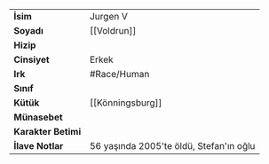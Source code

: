 |  |  |
|---|---|
| **İsim** | Jurgen V|
| **Soyadı** | [[Voldrun]]|
| **Hizip** | |
| **Cinsiyet** | Erkek|
| **Irk** | #Race/Human|
| **Sınıf** | |
| **Kütük** | [[Könningsburg]]|
| **Münasebet** | |
| **Karakter Betimi** | |
| **İlave Notlar** | 56 yaşında 2005'te öldü, Stefan'ın oğlu|

